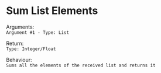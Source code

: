 # Sum List Elements

Arguments:  
```Argument #1 - Type: List```
  
Return:  
```Type: Integer/Float```
  
Behaviour:  
```Sums all the elements of the received list and returns it```
